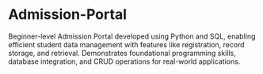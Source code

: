 # Admission-Portal
Beginner-level Admission Portal developed using Python and SQL, enabling efficient student data management with features like registration, record storage, and retrieval. Demonstrates foundational programming skills, database integration, and CRUD operations for real-world applications.
